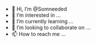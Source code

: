 - 👋 Hi, I’m @Somneeded
- 👀 I’m interested in ...
- 🌱 I’m currently learning ...
- 💞️ I’m looking to collaborate on ...
- 📫 How to reach me ...

<!---
Somneeded/Somneeded is a ✨ special ✨ repository because its `README.md` (this file) appears on your GitHub profile.
You can click the Preview link to take a look at your changes.
--->
